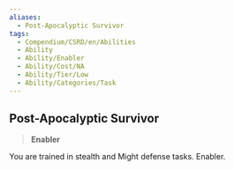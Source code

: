 ```yaml
---
aliases:
  - Post-Apocalyptic Survivor
tags:
  - Compendium/CSRD/en/Abilities
  - Ability
  - Ability/Enabler
  - Ability/Cost/NA
  - Ability/Tier/Low
  - Ability/Categories/Task
---
```

  
    
## Post-Apocalyptic Survivor    
>**Enabler**  
    
You are trained in stealth and Might defense tasks. Enabler.